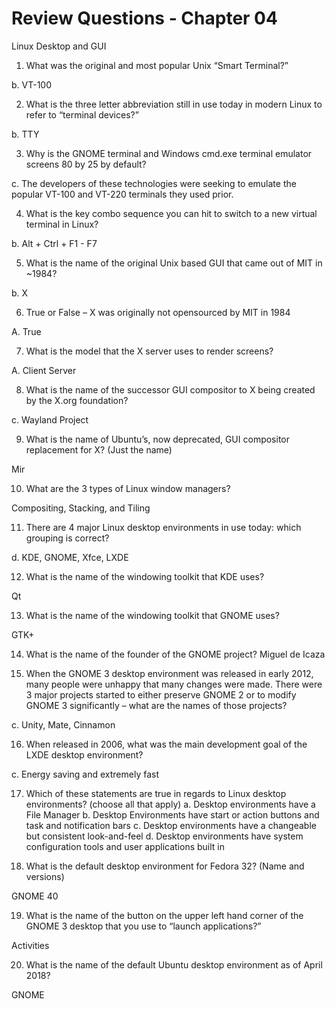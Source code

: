 # Review Questions - Chapter 04

Linux Desktop and GUI

1) What was the original and most popular Unix “Smart Terminal?”
 
  b. VT-100

2) What is the three letter abbreviation still in use today in modern Linux to refer to “terminal
devices?”

  b. TTY

3) Why is the GNOME terminal and Windows cmd.exe terminal emulator screens 80 by 25 by
default?
 
  c. The developers of these technologies were seeking to emulate the popular VT-100 and VT-220 terminals they used prior.

4) What is the key combo sequence you can hit to switch to a new virtual terminal in Linux?

  b. Alt + Ctrl + F1 - F7

5) What is the name of the original Unix based GUI that came out of MIT in ~1984?

  b. X

6) True or False – X was originally not opensourced by MIT in 1984

A. True

7) What is the model that the X server uses to render screens?

A. Client Server

8) What is the name of the successor GUI compositor to X being created by the X.org foundation?
  
  c. Wayland Project

9) What is the name of Ubuntu’s, now deprecated, GUI compositor replacement for X? (Just the name)

Mir

10) What are the 3 types of Linux window managers?

Compositing, Stacking, and Tiling

11) There are 4 major Linux desktop environments in use today: which grouping is correct?

  d. KDE, GNOME, Xfce, LXDE

12) What is the name of the windowing toolkit that KDE uses?

Qt

13) What is the name of the windowing toolkit that GNOME uses?

GTK+

14) What is the name of the founder of the GNOME project?
Miguel de Icaza

15) When the GNOME 3 desktop environment was released in early 2012, many people were unhappy that many changes were made.  There were 3 major projects started to either preserve
GNOME 2 or to modify GNOME 3 significantly – what are the names of those projects?

  c. Unity, Mate, Cinnamon

16) When released in 2006, what was the main development goal of the LXDE desktop environment?

  c. Energy saving and extremely fast

17) Which of these statements are true in regards to Linux desktop environments? (choose all that
apply)
  a. Desktop environments have a File Manager
  b. Desktop Environments have start or action buttons and task and notification bars
  c. Desktop environments have a changeable but consistent look-and-feel
  d. Desktop environments have system configuration tools and user applications built in
  
18) What is the default desktop environment for Fedora 32? (Name and versions)

GNOME 40

19) What is the name of the button on the upper left hand corner of the GNOME 3 desktop that you use to “launch applications?”

Activities

20) What is the name of the default Ubuntu desktop environment as of April 2018?

GNOME 